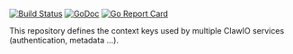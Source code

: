 [![Build Status](https://travis-ci.org/clawio/keys.svg?branch=master)](https://travis-ci.org/clawio/keys)
[![GoDoc](https://godoc.org/github.com/clawio/keys?status.svg)](https://godoc.org/github.com/clawio/keys)
[![Go Report Card](https://goreportcard.com/badge/github.com/clawio/keys)](https://goreportcard.com/report/github.com/clawio/keys)

This repository defines the context keys used by multiple ClawIO services (authentication, metadata ...).
